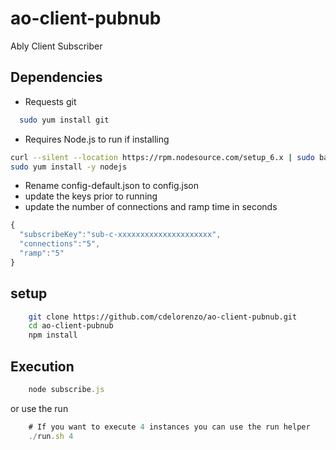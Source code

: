 # ao-client-pubnub
Ably Client Subscriber

## Dependencies
- Requests git
```sh
  sudo yum install git
```

- Requires Node.js to run if installing

```sh
curl --silent --location https://rpm.nodesource.com/setup_6.x | sudo bash -
sudo yum install -y nodejs
```

- Rename config-default.json to config.json
- update the keys prior to running
- update the number of connections and ramp time in seconds
```javascript
{
  "subscribeKey":"sub-c-xxxxxxxxxxxxxxxxxxxxx",
  "connections":"5",
  "ramp":"5"
}
```

## setup

```sh
    git clone https://github.com/cdelorenzo/ao-client-pubnub.git
    cd ao-client-pubnub
    npm install
```

## Execution

```javascript
    node subscribe.js
```

or use the run


```javascript
    # If you want to execute 4 instances you can use the run helper
    ./run.sh 4
```
